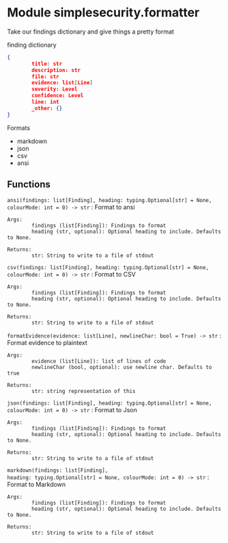 Module simplesecurity.formatter
===============================
Take our findings dictionary and give things a pretty format

finding dictionary

```json
{
        title: str
        description: str
        file: str
        evidence: list[Line]
        severity: Level
        confidence: Level
        line: int
        _other: {}
}
```

Formats

- markdown
- json
- csv
- ansi

Functions
---------

    
`ansi(findings: list[Finding], heading: typing.Optional[str] = None, colourMode: int = 0) ‑> str`
:   Format to ansi
    
    Args:
            findings (list[Finding]): Findings to format
            heading (str, optional): Optional heading to include. Defaults to None.
    
    Returns:
            str: String to write to a file of stdout

    
`csv(findings: list[Finding], heading: typing.Optional[str] = None, colourMode: int = 0) ‑> str`
:   Format to CSV
    
    Args:
            findings (list[Finding]): Findings to format
            heading (str, optional): Optional heading to include. Defaults to None.
    
    Returns:
            str: String to write to a file of stdout

    
`formatEvidence(evidence: list[Line], newlineChar: bool = True) ‑> str`
:   Format evidence to plaintext
    
    Args:
            evidence (list[Line]): list of lines of code
            newlineChar (bool, optional): use newline char. Defaults to true
    
    Returns:
            str: string representation of this

    
`json(findings: list[Finding], heading: typing.Optional[str] = None, colourMode: int = 0) ‑> str`
:   Format to Json
    
    Args:
            findings (list[Finding]): Findings to format
            heading (str, optional): Optional heading to include. Defaults to None.
    
    Returns:
            str: String to write to a file of stdout

    
`markdown(findings: list[Finding], heading: typing.Optional[str] = None, colourMode: int = 0) ‑> str`
:   Format to Markdown
    
    Args:
            findings (list[Finding]): Findings to format
            heading (str, optional): Optional heading to include. Defaults to None.
    
    Returns:
            str: String to write to a file of stdout
